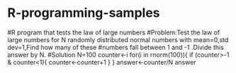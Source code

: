 # R-programming-samples
#R program that tests the law of large numbers
#Problem:Test the law of large numbers for N randomly distributed normal numbers with mean=0,std dev=1,Find how many of these 
#numbers fall between 1 and -1 .Divide this answer by N.
#Solution
N=100
counter<-i
for(i in rnorm(100)){
  if (counter>-1 & counter<1){
    counter<-counter+1
  }
}
answer<-counter/N
answer
